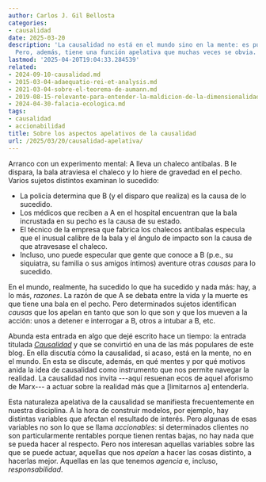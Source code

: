 ```yaml
---
author: Carlos J. Gil Bellosta
categories:
- causalidad
date: 2025-03-20
description: 'La causalidad no está en el mundo sino en la mente: es puramente epistemológica.
  Pero, además, tiene una función apelativa que muchas veces se obvia.'
lastmod: '2025-04-20T19:04:33.284539'
related:
- 2024-09-10-causalidad.md
- 2015-03-04-adaequatio-rei-et-analysis.md
- 2021-03-04-sobre-el-teorema-de-aumann.md
- 2019-08-15-relevante-para-entender-la-maldicion-de-la-dimensionalidad.md
- 2024-04-30-falacia-ecologica.md
tags:
- causalidad
- accionabilidad
title: Sobre los aspectos apelativos de la causalidad
url: /2025/03/20/causalidad-apelativa/
---
```


Arranco con un experimento mental: A lleva un chaleco antibalas. B le dispara, la bala atraviesa el chaleco y lo hiere de gravedad en el pecho. Varios sujetos distintos examinan lo sucedido:
- La policía determina que B (y el disparo que realiza) es la causa de lo sucedido.
- Los médicos que reciben a A en el hospital encuentran que la bala incrustada en su pecho es la causa de su estado.
- El técnico de la empresa que fabrica los chalecos antibalas especula que el inusual calibre de la bala y el ángulo de impacto son la causa de que atravesase el chaleco.
- Incluso, uno puede especular que gente que conoce a B (p.e., su siquiatra, su familia o sus amigos íntimos) aventure otras _causas_ para lo sucedido.

En el mundo, realmente, ha sucedido lo que ha sucedido y nada más: hay, a lo más, _razones_. La razón de que A se debata entre la vida y la muerte es que tiene una bala en el pecho. Pero determinados sujetos identifican _causas_ que los apelan en tanto que son lo que son y que los mueven a la acción: unos a detener e interrogar a B, otros a intubar a B, etc.

Abunda esta entrada en algo que dejé escrito hace un tiempo: la entrada titulada [_Causalidad_](/2024/09/10/causalidad/) y que se convirtió en una de las más populares de este blog. En ella discutía cómo la causalidad, si acaso, está en la mente, no en el mundo. En esta se discute, además, en qué mentes y por qué motivos anida la idea de causalidad como instrumento que nos permite navegar la realidad. La causalidad nos invita ---aquí resuenan ecos de aquel aforismo de Marx--- a actuar sobre la realidad más que a [limitarnos a] entenderla.

Esta naturaleza apelativa de la causalidad se manifiesta frecuentemente en nuestra disciplina. A la hora de construir modelos, por ejemplo, hay distintas variables que afectan el resultado de interés. Pero algunas de esas variables no son lo que se llama _accionables_: si determinados clientes no son particularmente rentables porque tienen rentas bajas, no hay nada que se pueda hacer al respecto. Pero nos interesan aquellas variables sobre las que se puede actuar, aquellas que nos _apelan_ a hacer las cosas distinto, a hacerlas mejor. Aquellas en las que tenemos _agencia_ e, incluso, _responsabilidad_.
